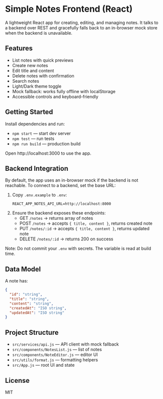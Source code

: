 # Simple Notes Frontend (React)

A lightweight React app for creating, editing, and managing notes. It talks to a backend over REST and gracefully falls back to an in-browser mock store when the backend is unavailable.

## Features

- List notes with quick previews
- Create new notes
- Edit title and content
- Delete notes with confirmation
- Search notes
- Light/Dark theme toggle
- Mock fallback: works fully offline with localStorage
- Accessible controls and keyboard-friendly

## Getting Started

Install dependencies and run:

- `npm start` — start dev server
- `npm test` — run tests
- `npm run build` — production build

Open http://localhost:3000 to use the app.

## Backend Integration

By default, the app uses an in-browser mock if the backend is not reachable. To connect to a backend, set the base URL:

1. Copy `.env.example` to `.env`:
   ```
   REACT_APP_NOTES_API_URL=http://localhost:8000
   ```
2. Ensure the backend exposes these endpoints:
   - GET `/notes` -> returns array of notes
   - POST `/notes` -> accepts `{ title, content }`, returns created note
   - PUT `/notes/:id` -> accepts `{ title, content }`, returns updated note
   - DELETE `/notes/:id` -> returns 200 on success

Note: Do not commit your `.env` with secrets. The variable is read at build time.

## Data Model

A note has:
```json
{
  "id": "string",
  "title": "string",
  "content": "string",
  "createdAt": "ISO string",
  "updatedAt": "ISO string"
}
```

## Project Structure

- `src/services/api.js` — API client with mock fallback
- `src/components/NotesList.js` — list of notes
- `src/components/NoteEditor.js` — editor UI
- `src/utils/format.js` — formatting helpers
- `src/App.js` — root UI and state

## License

MIT
